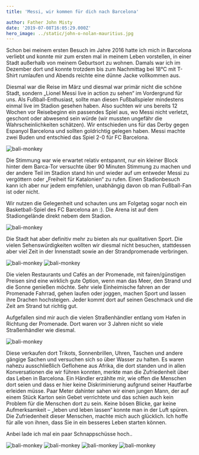 ```yaml
---
title: 'Messi, wir kommen für dich nach Barcelona'

author: Father John Misty
date: '2019-07-08T16:05:29.000Z'
hero_image: ../static/john-o-nolan-mauritius.jpg
---
```


Schon bei meinem ersten Besuch im Jahre 2016 hatte ich mich in Barcelona verliebt und konnte mir zum ersten mal in meinem Leben vorstellen, in einer Stadt außerhalb von meinem Geburtsort zu wohnen.
Damals war ich im Dezember dort und konnte trotzdem bis zum Nachmittag bei 18°C mit T-Shirt rumlaufen und Abends reichte eine dünne Jacke vollkommen aus.


Diesmal war die Reise im März und diesmal war primär nicht die schöne Stadt, sondern „Lionel Messi live in action zu sehen“ im Vordergrund für uns. Als Fußball-Enthusiast, sollte man diesen Fußballspieler mindestens einmal live im Stadion gesehen haben. Also suchten wir uns bereits 12 Wochen vor Reisebeginn ein passendes Spiel aus, wo Messi nicht verletzt, geschont oder abwesend sein würde (wir mussten ungefähr die Wahrscheinlichkeiten schätzen). Wir entschieden uns für das Derby gegen Espanyol Barcelona und sollten goldrichtig gelegen haben. Messi machte zwei Buden und entschied das Spiel 2-0 für FC Barcelona.


![bali-monkey](../static/mahkeo-monkey.jpg)

Die Stimmung war wie erwartet relativ entspannt, nur ein kleiner Block hinter dem Barca-Tor versuchte über 90 Minuten Stimmung zu machen und der andere Teil im Stadion stand hin und wieder auf um entweder Messi zu vergöttern oder „Freiheit für Katalonien“ zu rufen.
Einen Stadionbesuch kann ich aber nur jedem empfehlen, unabhängig davon ob man Fußball-Fan ist oder nicht.

Wir nutzen die Gelegenheit und schauten uns am Folgetag sogar noch ein Basketball-Spiel des FC Barcelona an :).
Die Arena ist auf dem Stadiongelände direkt nebem dem Stadion.

![bali-monkey](../static/mahkeo-monkey.jpg)

Die Stadt hat aber definitiv mehr zu bieten als nur qualitativen Sport. Die vielen Sehenswürdigkeiten wollten wir diesmal nicht besuchen, stattdessen aber viel Zeit in der Innenstadt sowie an der Strandpromenade verbringen.

![bali-monkey](../static/mahkeo-monkey.jpg)
![bali-monkey](../static/mahkeo-monkey.jpg)

Die vielen Restaurants und Cafés an der Promenade, mit fairen/günstigen Preisen sind eine wirklich gute Option, wenn man das Meer, den Strand und die Sonne genießen möchte. Sehr viele Einheimische fahren an der Promenade Fahrrad, gehen laufen oder joggen, machen Sport und lassen ihre Drachen hochsteigen. Jeder kommt dort auf seinen Geschmack und die Zeit am Strand tut richtig gut.

Aufgefallen sind mir auch die vielen Straßenhändler entlang vom Hafen in Richtung der Promenade. Dort waren vor 3 Jahren nicht so viele Straßenhändler wie diesmal.

![bali-monkey](../static/mahkeo-monkey.jpg)

Diese verkaufen dort Trikots, Sonnenbrillen, Uhren, Taschen und andere gängige Sachen und versuchen sich so über Wasser zu halten.
Es waren nahezu ausschließlich Geflohene aus Afrika, die dort standen und in allen Konversationen die wir führen konnten, merkte man die Zufriedenheit über das Leben in Barcelona. Ein Händler erzählte mir, wie offen die Menschen dort seien und dass er hier keine Diskriminierung aufgrund seiner Hautfarbe erleiden müsse. Paar Meter dahinter sahen wir einen jungen Mann, der auf einem Stück Karton sein Gebet verrichtete und das schien auch kein Problem für die Menschen dort zu sein. Keine bösen Blicke, gar keine Aufmerksamkeit – „leben und leben lassen“ konnte man in der Luft spüren.
Die Zufriedenheit dieser Menschen, machte mich auch glücklich. Ich hoffe für alle von ihnen, dass Sie in ein besseres Leben starten können.

Anbei lade ich mal ein paar Schnappschüsse hoch..

![bali-monkey](../static/mahkeo-monkey.jpg)
![bali-monkey](../static/mahkeo-monkey.jpg)
![bali-monkey](../static/mahkeo-monkey.jpg)
![bali-monkey](../static/mahkeo-monkey.jpg) 